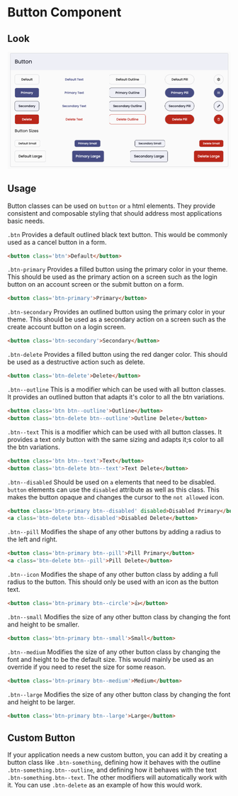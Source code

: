# Button Component

## Look

![](./button-variations.png)

## Usage

Button classes can be used on `button` or `a` html elements.
They provide consistent and composable styling that should address most applications basic needs.

`.btn` Provides a default outlined black text button. This would be commonly used as a cancel button in a form.
```html
<button class='btn'>Default</button>
```

`.btn-primary` Provides a filled button using the primary color in your theme. This should be used as the primary action on a screen such as the login button on an account screen or the submit button on a form.
```html
<button class='btn-primary'>Primary</button>
```

`.btn-secondary` Provides an outlined button using the primary color in your theme. This should be used as a secondary action on a screen such as the create account button on a login screen.
```html
<button class='btn-secondary'>Secondary</button>
```

`.btn-delete` Provides a filled button using the red danger color. This should be used as a destructive action such as delete.
```html
<button class='btn-delete'>Delete</button>
```

`.btn--outline` This is a modifier which can be used with all button classes. It provides an outlined button that adapts it's color to all the btn variations.
```html
<button class='btn btn--outline'>Outline</button>
<button class='btn-delete btn--outline'>Outline Delete</button>
```

`.btn--text` This is a modifier which can be used with all button classes. It provides a text only button with the same sizing and adapts it;s color to all the btn variations.
```html
<button class='btn btn--text'>Text</button>
<button class='btn-delete btn--text'>Text Delete</button>
```

`.btn--disabled` Should be used on `a` elements that need to be disabled. `button` elements can use the `disabled` attribute as well as this class. This makes the button opaque and changes the cursor to the `not allowed` icon.
```html
<button class='btn-primary btn--disabled' disabled>Disabled Primary</button>
<a class='btn-delete btn--disabled'>Disabled Delete</button>
```

`.btn--pill` Modifies the shape of any other buttons by adding a radius to the left and right.
```html
<button class='btn-primary btn--pill'>Pill Primary</button>
<a class='btn-delete btn--pill'>Pill Delete</button>
```

`.btn--icon` Modifies the shape of any other button class by adding a full radius to the button. This should only be used with an icon as the button text.
```html
<button class='btn-primary btn--circle'>👍</button>
```

`.btn--small` Modifies the size of any other button class by changing the font and height to be smaller.
```html
<button class='btn-primary btn--small'>Small</button>
```

`.btn--medium` Modifies the size of any other button class by changing the font and height to be the default size. This would mainly be used as an override if you need to reset the size for some reason.
```html
<button class='btn-primary btn--medium'>Medium</button>
```

`.btn--large` Modifies the size of any other button class by changing the font and height to be larger.
```html
<button class='btn-primary btn--large'>Large</button>
```

## Custom Button

If your application needs a new custom button, you can add it by creating a button class like `.btn-something`, defining how it behaves with the outline `.btn-something.btn--outline`, and defining how it behaves with the text `.btn-something.btn--text`. The other modifiers will automatically work with it. You can use `.btn-delete` as an example of how this would work.
